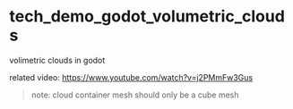 # tech_demo_godot_volumetric_clouds
volimetric clouds in godot

related video: https://www.youtube.com/watch?v=j2PMmFw3Gus

> note: cloud container mesh should only be a cube mesh
